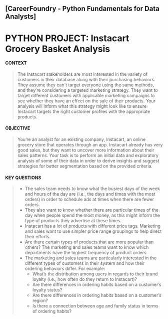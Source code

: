 ## [CareerFoundry - Python Fundamentals for Data Analysts]
# PYTHON PROJECT: Instacart Grocery Basket Analysis

#### CONTEXT

> The Instacart stakeholders are most interested in the variety of customers in their database along with their purchasing behaviors. They assume they can't target everyone using the same methods, and they’re considering a targeted marketing strategy. They want to target different customers with applicable marketing campaigns to see whether they have an effect on the sale of their products. Your analysis will inform what this strategy might look like to ensure Instacart targets the right customer profiles with the appropriate products.


#### OBJECTIVE 

> You’re an analyst for an existing company, Instacart, an online grocery store that operates through an app. Instacart already has very good sales, but they want to uncover more information about their sales patterns. Your task is to perform an initial data and exploratory analysis of some of their data in order to derive insights and suggest strategies for better segmentation based on the provided criteria.

#### KEY QUESTIONS

> - The sales team needs to know what the busiest days of the week and hours of the day are (i.e., the days and times with the most orders) in order to schedule ads at times when there are fewer orders.
> - They also want to know whether there are particular times of the day when people spend the most money, as this might inform the type of products they advertise at these times.
> - Instacart has a lot of products with different price tags. Marketing and sales want to use
simpler price range groupings to help direct their efforts.
> - Are there certain types of products that are more popular than others? The marketing
and sales teams want to know which departments have the highest frequency of product
orders.
> - The marketing and sales teams are particularly interested in the different types of customers in their system and how their ordering behaviors differ. For example:
>   - What’s the distribution among users in regards to their brand loyalty (i.e., how often do they return to Instacart)?
>   - Are there differences in ordering habits based on a customer’s loyalty status?
>   - Are there differences in ordering habits based on a customer’s region?
>   - Is there a connection between age and family status in terms of ordering habits?
